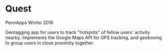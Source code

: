 # Quest
PennApps Winter 2016

Geotagging app for users to track "hotspots" of fellow users' activity nearby. Implements the Google Maps API for GPS tracking, and geoboxing to group users in close proximity together.
